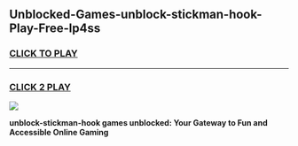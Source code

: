 
## Unblocked-Games-unblock-stickman-hook-Play-Free-lp4ss
<h3>
<a href="https://premium76.site?title=unblock-stickman-hook&ref=20M">CLICK TO PLAY</a></h3>
<hr>

<h3>
<a href="https://premium76.site?title=unblock-stickman-hook&ref=20M">CLICK 2 PLAY</a>
  
</h3>

<a href="https://premium76.site?title=unblock-stickman-hook&ref=19M"><img src="https://clearcache.store/games.png"></a>


**unblock-stickman-hook games unblocked: Your Gateway to Fun and Accessible Online Gaming**
